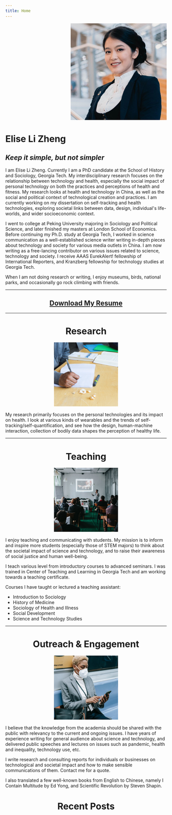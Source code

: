 ```yaml
---
title: Home
---
```


<p align="right">
<img src="https://github.com/elise901/elise901/blob/master/lizheng.jpg?raw=true" alt="" width="300px"/>
</p>

# Elise Li Zheng

## _Keep it simple, but not simpler_

I am Elise Li Zheng. Currently I am a PhD candidate at the School of History and Sociology, Georgia Tech. My interdisciplinary research focuses on the relationship between technology and health, especially the social impact of personal technology on both the practices and perceptions of health and fitness. My research looks at health and technology in China, as well as the social and political context of technological creation and practices. I am currently working on my dissertation on self-tracking and health technologies, exploring societal links between data, design, individual's life-worlds, and wider socioeconomic context. 

I went to college at Peking University majoring in Sociology and Political Science, and later finished my masters at London School of Economics. Before continuing my Ph.D. study at Georgia Tech, I worked in science communication as a well-established science writer writing in-depth pieces about technology and society for various media outlets in China. I am now writing as a free-lancing contributor on various issues related to science, technology and society. I receive AAAS EurekAlert! fellowship of International Reporters, and Kranzberg fellowship for technology studies at Georgia Tech.

When I am not doing research or writing, I enjoy museums, birds, national parks, and occasionally go rock climbing with friends.

---


[<center> <h2>Download My Resume</h2> </center>](https://github.com/elise901/elise901/raw/master/CV_Zheng%2C%20Elise%20Li_2021_10.pdf)


---


<center> <h1>Research</h1> </center>


<p align="center">
<img src="https://github.com/elise901/elise901/blob/master/research.jpg?raw=true" width="200px" />
</p>





My research primarily focuses on the personal technologies and its impact on health. I look at various kinds of wearables and the trends of self-tracking/self-quantification, and see how the design, human-machine interaction, collection of bodily data shapes the perception of healthy life. 



---

<center> <h1>Teaching</h1> </center>

<p align="center">
<img src="https://github.com/elise901/elise901/blob/master/mode2.jpg?raw=true" width="200px" />
</p>




I enjoy teaching and communicating with students. My mission is to inform and inspire more students (especially those of STEM majors) to think about the societal impact of science and technology, and to raise their awareness of social justice and human well-being. 

I teach various level from introductory courses to advanced seminars. I was trained in Center of Teaching and Learning in Georgia Tech and am working towards a teaching certificate. 

Courses I have taught or lectured a teaching assistant:

* Introduction to Sociology
* History of Medicine
* Sociology of Health and Illness
* Social Development
* Science and Technology Studies




---

<center> <h1>Outreach & Engagement</h1></center>

<p align="center">
<img src="https://github.com/elise901/elise901/blob/master/outreach.jpg?raw=true" width="200px" />
</p>





I believe that the knowledge from the academia should be shared with the public with relevancy to the current and ongoing issues. I have years of experience writing for general audience about science and technology, and delivered public speeches and lectures on issues such as pandemic, health and inequality, technology use, etc. 

I write research and consulting reports for individuals or businesses on technological and societal impact and how to make sensible communications of them. Contact me for a quote. 

I also translated a few well-known books from English to Chinese, namely I Contain Multitude by Ed Yong, and Scientific Revolution by Steven Shapin. 

<center> <h1>Recent Posts</h1> </center>